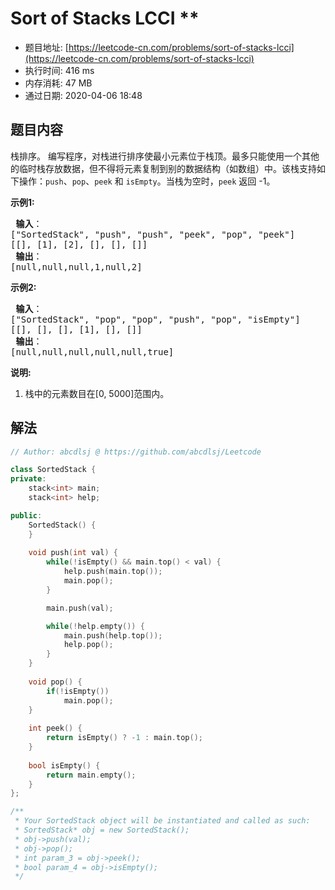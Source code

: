 # Sort of Stacks LCCI **
- 题目地址: [https://leetcode-cn.com/problems/sort-of-stacks-lcci](https://leetcode-cn.com/problems/sort-of-stacks-lcci)
- 执行时间: 416 ms
- 内存消耗: 47 MB
- 通过日期: 2020-04-06 18:48

## 题目内容
<p>栈排序。 编写程序，对栈进行排序使最小元素位于栈顶。最多只能使用一个其他的临时栈存放数据，但不得将元素复制到别的数据结构（如数组）中。该栈支持如下操作：<code>push</code>、<code>pop</code>、<code>peek</code> 和 <code>isEmpty</code>。当栈为空时，<code>peek</code> 返回 -1。</p>

<p><strong>示例1:</strong></p>

<pre><strong> 输入</strong>：
["SortedStack", "push", "push", "peek", "pop", "peek"]
[[], [1], [2], [], [], []]
<strong> 输出</strong>：
[null,null,null,1,null,2]
</pre>

<p><strong>示例2:</strong></p>

<pre><strong> 输入</strong>： 
["SortedStack", "pop", "pop", "push", "pop", "isEmpty"]
[[], [], [], [1], [], []]
<strong> 输出</strong>：
[null,null,null,null,null,true]
</pre>

<p><strong>说明:</strong></p>

<ol>
	<li>栈中的元素数目在[0, 5000]范围内。</li>
</ol>


## 解法
```cpp
// Author: abcdlsj @ https://github.com/abcdlsj/Leetcode

class SortedStack {
private:
    stack<int> main;
    stack<int> help;

public:
    SortedStack() {
    }
    
    void push(int val) {
        while(!isEmpty() && main.top() < val) {
            help.push(main.top());
            main.pop();
        }

        main.push(val);

        while(!help.empty()) {
            main.push(help.top());
            help.pop();
        }
    }
    
    void pop() {
        if(!isEmpty())
            main.pop();
    }
    
    int peek() {
        return isEmpty() ? -1 : main.top();
    }
    
    bool isEmpty() {
        return main.empty();
    }
};

/**
 * Your SortedStack object will be instantiated and called as such:
 * SortedStack* obj = new SortedStack();
 * obj->push(val);
 * obj->pop();
 * int param_3 = obj->peek();
 * bool param_4 = obj->isEmpty();
 */

```